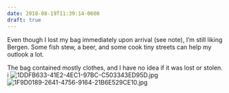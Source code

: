```yaml
---
date: 2018-08-19T11:39:14-0600
draft: true
---
```




Even though I lost my bag immediately upon arrival (see note), I’m still liking Bergen. Some fish stew, a beer, and some cook tiny streets can help my outlook a lot.

The bag contained mostly clothes, and I have no idea if it was lost or stolen. i ![1DDFB633-41E2-4EC1-97BC-C503343ED95D.jpg](http://ianwhitney.micro.blog/uploads/2018/59b0ed3011.jpg) ![1F9D0189-2641-4756-9164-21B6E529CE10.jpg](http://ianwhitney.micro.blog/uploads/2018/597dea2304.jpg)



